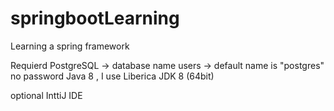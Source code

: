 # springbootLearning
Learning a spring framework

Requierd
PostgreSQL -> database name users -> default name is "postgres" no password
Java 8 , I use Liberica JDK 8 (64bit) 

optional
InttiJ IDE
